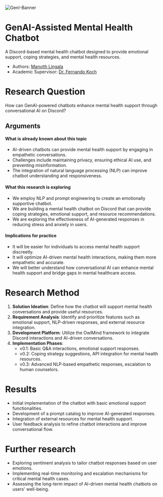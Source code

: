 ![GenI-Banner](https://github.com/genilab-fau/genial-fau.github.io/blob/8f1a2d3523f879e1082918c7bba19553cb6e7212/images/geni-lab-banner.png?raw=true)

# GenAI-Assisted Mental Health Chatbot

A Discord-based mental health chatbot designed to provide emotional support, coping strategies, and mental health resources.

* Authors: [Manvith Lingala](http://www.Manvith.smthng)
* Academic Supervisor: [Dr. Fernando Koch](http://www.fernandokoch.me)

# Research Question

How can GenAI-powered chatbots enhance mental health support through conversational AI on Discord?

## Arguments

#### What is already known about this topic

* AI-driven chatbots can provide mental health support by engaging in empathetic conversations.
* Challenges include maintaining privacy, ensuring ethical AI use, and preventing misinformation.
* The integration of natural language processing (NLP) can improve chatbot understanding and responsiveness.

#### What this research is exploring

* We employ NLP and prompt engineering to create an emotionally supportive chatbot.
* We are building a mental health chatbot on Discord that can provide coping strategies, emotional support, and resource recommendations.
* We are exploring the effectiveness of AI-generated responses in reducing stress and anxiety in users.

#### Implications for practice

* It will be easier for individuals to access mental health support discreetly.
* It will optimize AI-driven mental health interactions, making them more empathetic and accurate.
* We will better understand how conversational AI can enhance mental health support and bridge gaps in mental healthcare access.

# Research Method

1. **Solution Ideation**: Define how the chatbot will support mental health conversations and provide useful resources.
2. **Requirement Analysis**: Identify and prioritize features such as emotional support, NLP-driven responses, and external resource integration.
3. **Development Platform**: Utilize the OwlMind framework to integrate Discord interactions and AI-driven conversations.
4. **Implementation Phases**:
   * v0.1: Basic Q&A interactions, emotional support responses.
   * v0.2: Coping strategy suggestions, API integration for mental health resources.
   * v0.3: Advanced NLP-based empathetic responses, escalation to human counselors.

# Results

* Initial implementation of the chatbot with basic emotional support functionalities.
* Development of a prompt catalog to improve AI-generated responses.
* Integration of external resources for mental health support.
* User feedback analysis to refine chatbot interactions and improve conversational flow.

# Further research

* Exploring sentiment analysis to tailor chatbot responses based on user emotions.
* Implementing real-time monitoring and escalation mechanisms for critical mental health cases.
* Assessing the long-term impact of AI-driven mental health chatbots on users' well-being.
